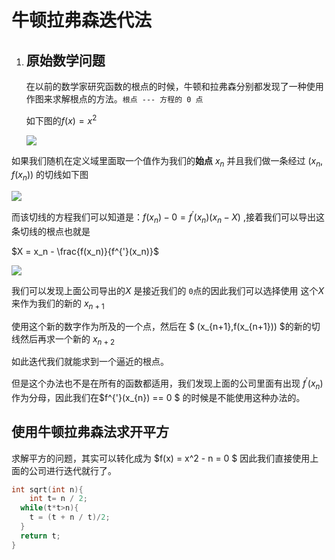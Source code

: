 # 牛顿拉弗森迭代法

1. ## 原始数学问题

   ​	在以前的数学家研究函数的根点的时候，牛顿和拉弗森分别都发现了一种使用作图来求解根点的方法。`根点 --- 方程的 0 点`

   如下图的$f(x) = x ^ 2$ 

   ![](https://tva1.sinaimg.cn/large/006y8mN6ly1g6fbt1be8fj30ke0f0aa3.jpg)

   

如果我们随机在定义域里面取一个值作为我们的**始点** $x_n$ 并且我们做一条经过  $(x_n,f(x_n))$ 的切线如下图

![](https://tva1.sinaimg.cn/large/006y8mN6ly1g6fc22nr0gj30k40ki3yq.jpg)

而该切线的方程我们可以知道是：$f(x_n) - 0 = f^{'}(x_n)(x_n -X)$ ,接着我们可以导出这条切线的根点也就是

$X = x_n - \frac{f(x_n)}{f^{'}(x_n)}$

![](https://tva1.sinaimg.cn/large/006y8mN6ly1g6fcj4rohzj30ja0i20sz.jpg)

我们可以发现上面公司导出的$X$   是接近我们的 `0`点的因此我们可以选择使用 这个$X$  来作为我们的新的 $x_{n+1}$

 使用这个新的数字作为所及的一个点，然后在 $ (x_{n+1},f(x_{n+1})) $的新的切线然后再求一个新的 $x_{n+2}$ 

如此迭代我们就能求到一个逼近的根点。



但是这个办法也不是在所有的函数都适用，我们发现上面的公司里面有出现 $f^{'}(x_{n})$ 作为分母，因此我们在$f^{'}(x_{n}) == 0 $ 的时候是不能使用这种办法的。



## 使用牛顿拉弗森法求开平方

求解平方的问题，其实可以转化成为 $f(x) = x^2 - n = 0 $ 因此我们直接使用上面的公司进行迭代就行了。

```c
int sqrt(int n){
 	int t= n / 2;
  while(t*t>n){
    t = (t + n / t)/2;
  }
  return t;
}

```

